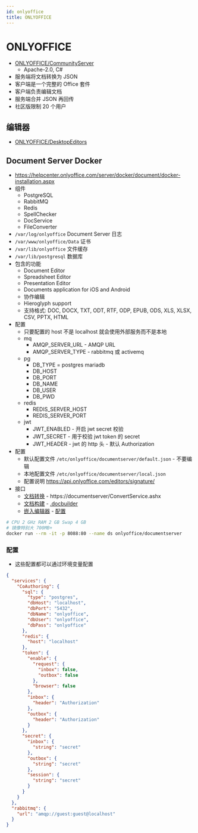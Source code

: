 ```yaml
---
id: onlyoffice
title: ONLYOFFICE
---
```


# ONLYOFFICE

- [ONLYOFFICE/CommunityServer](https://github.com/ONLYOFFICE/CommunityServer)
  - Apache-2.0, C#
- 服务端将文档转换为 JSON
- 客户端是一个完整的 Office 套件
- 客户端负责编辑文档
- 服务端合并 JSON 再回传
- 社区版限制 20 个用户

## 编辑器

- [ONLYOFFICE/DesktopEditors](https://github.com/ONLYOFFICE/DesktopEditors)

## Document Server Docker

- https://helpcenter.onlyoffice.com/server/docker/document/docker-installation.aspx
- 组件
  - PostgreSQL
  - RabbitMQ
  - Redis
  - SpellChecker
  - DocService
  - FileConverter
- `/var/log/onlyoffice` Document Server 日志
- `/var/www/onlyoffice/Data` 证书
- `/var/lib/onlyoffice` 文件缓存
- `/var/lib/postgresql` 数据库
- 包含的功能
  - Document Editor
  - Spreadsheet Editor
  - Presentation Editor
  - Documents application for iOS and Android
  - 协作编辑
  - Hieroglyph support
  - 支持格式: DOC, DOCX, TXT, ODT, RTF, ODP, EPUB, ODS, XLS, XLSX, CSV, PPTX, HTML
- 配置
  - 只要配置的 host 不是 localhost 就会使用外部服务而不是本地
  - mq
    - AMQP_SERVER_URL - AMQP URL
    - AMQP_SERVER_TYPE - rabbitmq 或 activemq
  - pg
    - DB_TYPE = postgres mariadb
    - DB_HOST
    - DB_PORT
    - DB_NAME
    - DB_USER
    - DB_PWD
  - redis
    - REDIS_SERVER_HOST
    - REDIS_SERVER_PORT
  - jwt
    - JWT_ENABLED - 开启 jwt secret 校验
    - JWT_SECRET - 用于校验 jwt token 的 secret
    - JWT_HEADER - jwt 的 http 头 - 默认 Authorization
- 配置
  - 默认配置文件 `/etc/onlyoffice/documentserver/default.json` - 不要编辑
  - 本地配置文件 `/etc/onlyoffice/documentserver/local.json`
  - 配置说明 https://api.onlyoffice.com/editors/signature/
- 接口
  - [文档转换](https://api.onlyoffice.com/editors/conversionapi) - https://documentserver/ConvertService.ashx
  - [文档构建](https://api.onlyoffice.com/editors/documentbuilderapi) - [.docbuilder](https://api.onlyoffice.com/docbuilder/integrationapi/usingdocbuilderfile)
  - [嵌入编辑器](https://api.onlyoffice.com/editors/example/nodejs) - [配置](https://api.onlyoffice.com/editors/config)

```bash
# CPU 2 GHz RAM 2 GB Swap 4 GB
# 镜像特别大 700MB+
docker run --rm -it -p 8088:80 --name ds onlyoffice/documentserver
```

### 配置

- 这些配置都可以通过环境变量配置

```json
{
  "services": {
    "CoAuthoring": {
      "sql": {
        "type": "postgres",
        "dbHost": "localhost",
        "dbPort": "5432",
        "dbName": "onlyoffice",
        "dbUser": "onlyoffice",
        "dbPass": "onlyoffice"
      },
      "redis": {
        "host": "localhost"
      },
      "token": {
        "enable": {
          "request": {
            "inbox": false,
            "outbox": false
          },
          "browser": false
        },
        "inbox": {
          "header": "Authorization"
        },
        "outbox": {
          "header": "Authorization"
        }
      },
      "secret": {
        "inbox": {
          "string": "secret"
        },
        "outbox": {
          "string": "secret"
        },
        "session": {
          "string": "secret"
        }
      }
    }
  },
  "rabbitmq": {
    "url": "amqp://guest:guest@localhost"
  }
}
```
